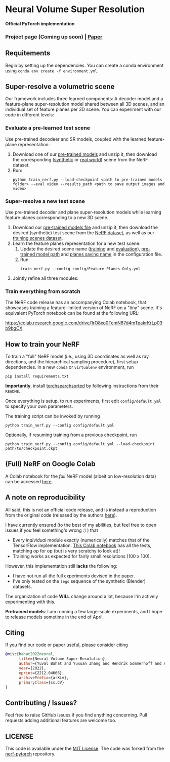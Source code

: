 # Neural Volume Super Resolution
#### Official PyTorch implementation
### Project page (Coming up soon) | [Paper](https://arxiv.org/abs/2212.04666)

## Requitements
Begin by setting up the dependencies. You can create a conda environment using `conda env create -f environment.yml`.
## Super-resolve a volumetric scene
Our framework includes three learned components: A decoder model and a feature-plane super-resolution model shared between all 3D scenes, and an individual set of feature planes per 3D scene. You can experiment with our code in different levels:
### Evaluate a pre-learned test scene
Use pre-trained decodeer and SR models, coupled with the learned feature-plane representation:
1. Download one of our [pre-trained models](https://drive.google.com/drive/folders/1rHR5s1JUdtayk7kEcjONdv6MzJd1L-6F?usp=sharing) and unzip it, then download the corresponding ([synthetic](https://drive.google.com/drive/folders/1JDdLGDruGNXWnM1eqY1FNL9PlStjaKWi) or [real world](https://drive.google.com/drive/folders/14boI-o5hGO9srnWaaogTU5_ji7wkX2S7)) scene from the NeRF dataset.
1. Run:
    ```
    python train_nerf.py --load-checkpoint <path to pre-trained models folder> --eval video --results_path <path to save output images and video> 
    ```
### Super-resolve a new test scene
Use pre-trained decoder and plane super-resolution models while learning feature planes corresponding to a new 3D scene.
1. Download our [pre-trained models file]() and unzip it, then download the desired (synthetic) test scene from the [NeRF dataset](https://drive.google.com/drive/folders/1JDdLGDruGNXWnM1eqY1FNL9PlStjaKWi), as well as our [training scenes dataset]().
1. Learn the feature planes representation for a new test scene:
    1. Update the desired scene name ([training](config/Feature_Planes_Only.yml#L55) and [evaluation](config/Feature_Planes_Only.yml#L59)), [pre-trained model path](config/Feature_Planes_Only.yml#L66) and [planes saving name](config/Feature_Planes_Only.yml#L7) in the configuration file.
    1. Run
        ```
        train_nerf.py --config config/Feature_Planes_Only.yml 
        ```
1. Jointly refine all three modules:
### Train everything from scratch


<!-- 2. Set the desired scene to evaluate in [config/RefineOnTestScene.yml](/config/RefineOnTestScene.yml#L59) -->

The NeRF code release has an accompanying Colab notebook, that showcases training a feature-limited version of NeRF on a "tiny" scene. It's equivalent PyTorch notebook can be found at the following URL:

https://colab.research.google.com/drive/1rO8xo0TemN67d4mTpakrKrLp03b9bgCX


## How to train your NeRF

To train a "full" NeRF model (i.e., using 3D coordinates as well as ray directions, and the hierarchical sampling procedure), first setup dependencies. In a new `conda` or `virtualenv` environment, run
```
pip install requirements.txt
```

**Importantly**, install [torchsearchsorted](https://github.com/aliutkus/torchsearchsorted) by following instructions from their `README`.

Once everything is setup, to run experiments, first edit `config/default.yml` to specify your own parameters.

The training script can be invoked by running
```
python train_nerf.py --config config/default.yml
```

Optionally, if resuming training from a previous checkpoint, run
```
python train_nerf.py --config config/default.yml --load-checkpoint path/to/checkpoint.ckpt
```


## (Full) NeRF on Google Colab

A Colab notebook for the _full_ NeRF model (albeit on low-resolution data) can be accessed [here](https://colab.research.google.com/drive/1L6QExI2lw5xhJ-MLlIwpbgf7rxW7fcz3).


## A note on reproducibility

All said, this is not an official code release, and is instead a reproduction from the original code (released by the authors [here](https://github.com/bmild/nerf)).

I have currently ensured (to the best of my abilities, but feel free to open issues if you feel something's wrong :) ) that
* Every _individual_ module exactly (numerically) matches that of the TensorFlow implementation. [This Colab notebook](https://colab.research.google.com/drive/1ENrAtZIEhoeNkaXOXkBL7SbWU1VWHBQm) has all the tests, matching op for op (but is very scratchy to look at)!
* Training works as expected for fairly small resolutions (100 x 100).

However, this implementation still **lacks** the following:
* I have not run all the full experiments devised in the paper.
* I've only tested on the `lego` sequence of the synthetic (Blender) datasets.

The organization of code **WILL** change around a lot, because I'm actively experimenting with this.

**Pretrained models**: I am running a few large-scale experiments, and I hope to release models sometime in the end of April.

## Citing
If you find our code or paper useful, please consider citing
```bibtex
@misc{bahat2022neural,
      title={Neural Volume Super-Resolution}, 
      author={Yuval Bahat and Yuxuan Zhang and Hendrik Sommerhoff and Andreas Kolb and Felix Heide},
      year={2022},
      eprint={2212.04666},
      archivePrefix={arXiv},
      primaryClass={cs.CV}
}
```
## Contributing / Issues?

Feel free to raise GitHub issues if you find anything concerning. Pull requests adding additional features are welcome too.


## LICENSE

This code is available under the [MIT License](https://opensource.org/licenses/MIT). The code was forked from the [nerf-pytorch](https://github.com/krrish94/nerf-pytorch) repository.
 <!-- For more details see: [LICENSE](LICENSE) and [ACKNOWLEDGEMENTS](ACKNOWLEDGEMENTS). -->
